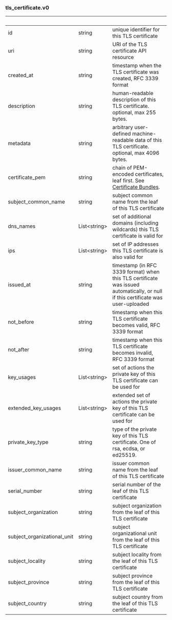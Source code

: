 
### tls_certificate.v0

| &nbsp; | &nbsp; | &nbsp; |
|---|---|---|
| id | string | unique identifier for this TLS certificate |
| uri | string | URI of the TLS certificate API resource |
| created_at | string | timestamp when the TLS certificate was created, RFC 3339 format |
| description | string | human-readable description of this TLS certificate. optional, max 255 bytes. |
| metadata | string | arbitrary user-defined machine-readable data of this TLS certificate. optional, max 4096 bytes. |
| certificate_pem | string | chain of PEM-encoded certificates, leaf first. See [Certificate Bundles](https://ngrok.com/docs/api#tls-certificates-pem). |
| subject_common_name | string | subject common name from the leaf of this TLS certificate |
| dns_names | List&lt;string&gt; | set of additional domains (including wildcards) this TLS certificate is valid for |
| ips | List&lt;string&gt; | set of IP addresses this TLS certificate is also valid for |
| issued_at | string | timestamp (in RFC 3339 format) when this TLS certificate was issued automatically, or null if this certificate was user-uploaded |
| not_before | string | timestamp when this TLS certificate becomes valid, RFC 3339 format |
| not_after | string | timestamp when this TLS certificate becomes invalid, RFC 3339 format |
| key_usages | List&lt;string&gt; | set of actions the private key of this TLS certificate can be used for |
| extended_key_usages | List&lt;string&gt; | extended set of actions the private key of this TLS certificate can be used for |
| private_key_type | string | type of the private key of this TLS certificate. One of rsa, ecdsa, or ed25519. |
| issuer_common_name | string | issuer common name from the leaf of this TLS certificate |
| serial_number | string | serial number of the leaf of this TLS certificate |
| subject_organization | string | subject organization from the leaf of this TLS certificate |
| subject_organizational_unit | string | subject organizational unit from the leaf of this TLS certificate |
| subject_locality | string | subject locality from the leaf of this TLS certificate |
| subject_province | string | subject province from the leaf of this TLS certificate |
| subject_country | string | subject country from the leaf of this TLS certificate |